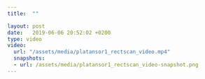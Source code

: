```yaml
---
title:  ""

layout: post
date:   2019-06-06 20:52:02 +0200
type: video
video: 
  url: "/assets/media/platansor1_rectscan_video.mp4"
  snapshots:
  - url: /assets/media/platansor1_rectscan_video-snapshot.png
---
```


<!-- more -->